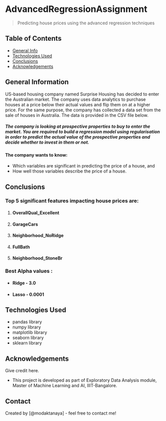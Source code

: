 # AdvancedRegressionAssignment
> Predicting house prices using the advanced regression techniques


## Table of Contents
* [General Info](#general-information)
* [Technologies Used](#technologies-used)
* [Conclusions](#conclusions)
* [Acknowledgements](#acknowledgements)


## General Information
US-based housing company named Surprise Housing has decided to enter the Australian market. The company uses data analytics to purchase houses at a price below their actual values and flip them on at a higher price. For the same purpose, the company has collected a data set from the sale of houses in Australia. The data is provided in the CSV file below.

##### The company is looking at prospective properties to buy to enter the market. You are required to build a regression model using regularisation in order to predict the actual value of the prospective properties and decide whether to invest in them or not.

#### The company wants to know:

- Which variables are significant in predicting the price of a house, and
- How well those variables describe the price of a house.


## Conclusions
### Top 5 significant features impacting house prices are:
1. #### OverallQual_Excellent
2. #### GarageCars
3. #### Neighborhood_NoRidge
4. #### FullBath
5. #### Neighborhood_StoneBr

### Best Alpha values : 
- #### Ridge - 3.0
- #### Lasso - 0.0001


## Technologies Used
- pandas library
- numpy library
- matplotlib library
- seaborn library
- sklearn library

## Acknowledgements
Give credit here.
- This project is developed as part of Exploratory Data Analysis module, Master of Machine Learning and AI, IIIT-Bangalore.


## Contact
Created by [@modaktanaya] - feel free to contact me!
